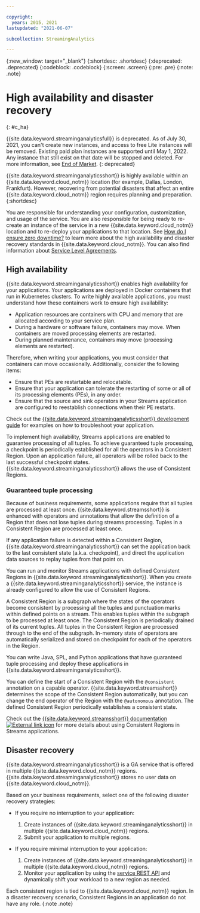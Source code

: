 ```yaml
---

copyright:
  years: 2015, 2021
lastupdated: "2021-06-07"

subcollection: StreamingAnalytics

---
```


<!-- Attribute definitions -->
{:new_window: target="_blank"}
{:shortdesc: .shortdesc}
{:deprecated: .deprecated}
{:codeblock: .codeblock}
{:screen: .screen}
{:pre: .pre}
{:note: .note}

# High availability and disaster recovery
{: #c_ha}

{{site.data.keyword.streaminganalyticsfull}} is deprecated. As of July 30, 2021, 
you can't create new instances, and access to free Lite instances will be removed. 
Existing paid plan instances are supported until May 1, 2022. Any instance that still exist on that date will be stopped and deleted. 
For more information, see [End of Market](/docs/StreamingAnalytics?topic=StreamingAnalytics-end_of_market).
{: deprecated}

{{site.data.keyword.streaminganalyticsshort}} is highly available within an {{site.data.keyword.cloud_notm}} location (for example, Dallas, London, Frankfurt). However, recovering from potential disasters that affect an entire {{site.data.keyword.cloud_notm}} region requires planning and preparation.
{:shortdesc}


You are responsible for understanding your configuration, customization, and usage of the service. You are also responsible for being ready to re-create an instance of the service in a new {{site.data.keyword.cloud_notm}} location and to re-deploy your applications to that location. See [How do I ensure zero downtime?](/docs/overview?topic=overview-zero-downtime#zero-downtime) to learn more about the high availability and disaster recovery standards in {{site.data.keyword.cloud_notm}}. You can also find information about [Service Level Agreements](/docs/overview?topic=overview-zero-downtime#zero-downtime#SLAs).

## High availability

{{site.data.keyword.streaminganalyticsshort}} enables high availability for your applications. Your applications are deployed in Docker containers that run in Kubernetes clusters. To write highly available applications, you must understand how these containers work to ensure high availability:

* Application resources are containers with CPU and memory that are allocated according to your service plan.
* During a hardware or software failure, containers may move. When containers are moved processing elements are restarted.
* During planned maintenance, containers may move (processing elements are restarted).

Therefore, when writing your applications, you must consider that containers can move occasionally. Additionally, consider the following items:
* Ensure that PEs are restartable and relocatable.
* Ensure that your application can tolerate the restarting of some or all of its processing elements (PEs), in any order.
* Ensure that the source and sink operators in your Streams application are configured to reestablish connections when their PE restarts.

Check out the [{{site.data.keyword.streaminganalyticsshort}} development guide](/docs/StreamingAnalytics?topic=StreamingAnalytics-development_guide#troubleshooting) for examples on how to troubleshoot your application.

To implement high availability, Streams applications are enabled to guarantee processing of all tuples. To achieve guaranteed tuple processing, a checkpoint is periodically established for all the operators in a Consistent Region. Upon an application failure, all operators will be rolled back to the last successful checkpoint states.
{{site.data.keyword.streaminganalyticsshort}} allows the use of Consistent Regions.

### Guaranteed tuple processing

Because of business requirements, some applications require that all tuples are processed at least once. {{site.data.keyword.streamsshort}} is enhanced with operators and annotations that allow the definition of a Region that does not lose tuples during streams processing. Tuples in a Consistent Region are processed at least once.

If any application failure is detected within a Consistent Region, {{site.data.keyword.streaminganalyticsshort}} can set the application back to the last consistent state (a.k.a. checkpoint), and direct the application data sources to replay tuples from that point on.

You can run and monitor Streams applications with defined Consistent Regions in {{site.data.keyword.streaminganalyticsshort}}. When you create a {{site.data.keyword.streaminganalyticsshort}} service, the instance is already configured to allow the use of Consistent Regions.

A Consistent Region is a subgraph where the states of the operators become consistent by processing all the tuples and punctuation marks within defined points on a stream. This enables tuples within the subgraph to be processed at least once. The Consistent Region is periodically drained of its current tuples. All tuples in the Consistent Region are processed through to the end of the subgraph. In-memory state of operators are automatically serialized and stored on checkpoint for each of the operators in the Region.

You can write Java, SPL, and Python applications that have guaranteed tuple processing and deploy these applications in {{site.data.keyword.streaminganalyticsshort}}.

You can define the start of a Consistent Region with the `@consistent` annotation on a capable operator. {{site.data.keyword.streamsshort}} determines the scope of the Consistent Region automatically, but you can change the end operator of the Region with the `@autonomous` annotation. The defined Consistent Region periodically establishes a consistent state.

Check out the [{{site.data.keyword.streamsshort}} documentation ![External link icon](../../icons/launch-glyph.svg "External link icon")](https://www.ibm.com/support/knowledgecenter/SSCRJU_4.3.0/com.ibm.streams.dev.doc/doc/consistentregions.html) for more details about using Consistent Regions in Streams applications.

## Disaster recovery

{{site.data.keyword.streaminganalyticsshort}} is a GA service that is offered in multiple {{site.data.keyword.cloud_notm}} regions. {{site.data.keyword.streaminganalyticsshort}} stores no user data on {{site.data.keyword.cloud_notm}}.

Based on your business requirements, select one of the following disaster recovery strategies:

* If you require no interruption to your application:
    1. Create instances of {{site.data.keyword.streaminganalyticsshort}} in multiple {{site.data.keyword.cloud_notm}} regions.
    2. Submit your application to multiple regions.


* If you require minimal interruption to your application:
    1. Create instances of {{site.data.keyword.streaminganalyticsshort}} in multiple {{site.data.keyword.cloud_notm}} regions.
    2. Monitor your application by using the [service REST API](https://ibm.co/2Gt9mB6) and dynamically shift your workload to a new region as needed.

Each consistent region is tied to {{site.data.keyword.cloud_notm}} region. In a disaster recovery scenario, Consistent Regions in an application do not have any role.
{:note .note}

